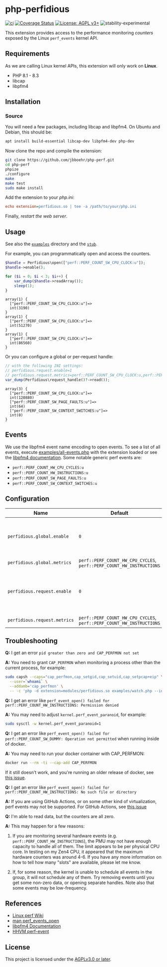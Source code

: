 
# php-perfidious

[![ci](https://github.com/jbboehr/php-perf/actions/workflows/ci.yml/badge.svg)](https://github.com/jbboehr/php-perf/actions/workflows/ci.yml)
[![Coverage Status](https://coveralls.io/repos/github/jbboehr/php-perf/badge.svg?branch=master)](https://coveralls.io/github/jbboehr/php-perf?branch=master)
[![License: AGPL v3+](https://img.shields.io/badge/License-AGPL_v3%2b-blue.svg)](https://www.gnu.org/licenses/agpl-3.0)
![stability-experimental](https://img.shields.io/badge/stability-experimental-orange.svg)

This extension provides access to the performance monitoring *counters* exposed
by the Linux `perf_events` kernel API.

## Requirements

As we are calling Linux kernel APIs, this extension will only work on **Linux**.

* PHP 8.1 - 8.3
* libcap
* libpfm4

## Installation

### Source

You will need a few packages, including libcap and libpfm4. On Ubuntu and
Debian, this should be:

```bash
apt install build-essential libcap-dev libpfm4-dev php-dev
```

Now clone the repo and compile the extension:

```bash
git clone https://github.com/jbboehr/php-perf.git
cd php-perf
phpize
./configure
make
make test
sudo make install
````

Add the extension to your *php.ini*:

```ini
echo extension=perfidious.so | tee -a /path/to/your/php.ini
```

Finally, *restart the web server*.

## Usage

See also the [`examples`](./examples) directory and the [`stub`](./perfidious.stub.php).

For example, you can programmatically open and access the counters.

```php
$handle = Perfidious\open(["perf::PERF_COUNT_SW_CPU_CLOCK:u"]);
$handle->enable();

for ($i = 0; $i < 3; $i++) {
    var_dump($handle->readArray());
    sleep(1);
}
```

```text
array(1) {
  ["perf::PERF_COUNT_SW_CPU_CLOCK:u"]=>
  int(3190)
}
array(1) {
  ["perf::PERF_COUNT_SW_CPU_CLOCK:u"]=>
  int(51270)
}
array(1) {
  ["perf::PERF_COUNT_SW_CPU_CLOCK:u"]=>
  int(86560)
}
```

Or you can configure a global or per-request handle:

```php
// with the following INI settings:
// perfidious.request.enable=1
// perfidious.request.metrics=perf::PERF_COUNT_SW_CPU_CLOCK:u,perf::PERF_COUNT_SW_PAGE_FAULTS:u,perf::PERF_COUNT_SW_CONTEXT_SWITCHES:u
var_dump(Perfidious\request_handle()?->read());
```

```text
array(3) {
  ["perf::PERF_COUNT_SW_CPU_CLOCK:u"]=>
  int(120880)
  ["perf::PERF_COUNT_SW_PAGE_FAULTS:u"]=>
  int(64)
  ["perf::PERF_COUNT_SW_CONTEXT_SWITCHES:u"]=>
  int(0)
}
```

## Events

We use the libpfm4 event name encoding to open events. To see a list of all events,
execute [examples/all-events.php](examples/all-events.php) with the extension loaded
or see the [libpfm4 documentation](https://perfmon2.sourceforge.net/docs_v4.html).
Some notable generic perf events are:

* `perf::PERF_COUNT_HW_CPU_CYCLES:u`
* `perf::PERF_COUNT_HW_INSTRUCTIONS:u`
* `perf::PERF_COUNT_SW_PAGE_FAULTS:u`
* `perf::PERF_COUNT_SW_CONTEXT_SWITCHES:u`

## Configuration

| Name | Default | Changeable | Description  |
| --------------------- | -------- | ----------- | ------------ |
| `perfidious.global.enable` | `0` | `PHP_INI_SYSTEM` | Set to `1` to enable the global handle. This handle is kept open between requests. You can read from this handle via e.g. `var_dump(Perfidious\global_handle()?->read());`. |
| `perfidious.global.metrics` | `perf::PERF_COUNT_HW_CPU_CYCLES`, `perf::PERF_COUNT_HW_INSTRUCTIONS`  | `PHP_INI_SYSTEM` | The metrics to monitor with the global handle. |
| `perfidious.request.enable` | `0` | `PHP_INI_SYSTEM` | Set to `1` to enable the per-request handle. This handle is kept open between requests, but reset before and after. You can read from this handle via e.g. `var_dump(Perfidious\request_handle()?->read());` |
| `perfidious.request.metrics` | `perf::PERF_COUNT_HW_CPU_CYCLES`, `perf::PERF_COUNT_HW_INSTRUCTIONS`  | `PHP_INI_SYSTEM` | The metrics to monitor with the request handle. |

## Troubleshooting

**Q:** I get an error `pid greater than zero and CAP_PERFMON not set`

**A:** You need to grant `CAP_PERFMON` when monitoring a process other than the
current process, for example:

```bash
sudo capsh --caps="cap_perfmon,cap_setgid,cap_setuid,cap_setpcap+eip" \
  --user=`whoami` \
  --addamb='cap_perfmon' \
  -- -c 'php -d extension=modules/perfidious.so examples/watch.php --interval 2 --pid 1'
```

**Q:** I get an error like
`perf_event_open() failed for perf::PERF_COUNT_HW_INSTRUCTIONS: Permission denied`

**A:** You may need to adjust `kernel.perf_event_paranoid`, for example:

```bash
sudo sysctl -w kernel.perf_event_paranoid=1
```

**Q:** I get an error like
`perf_event_open() failed for perf::PERF_COUNT_SW_DUMMY: Operation not permitted`
when running inside of docker.

**A:** You may need to run your docker container with CAP_PERFMON:

```bash
docker run --rm -ti --cap-add CAP_PERFMON
```

If it still doesn't work, and you're running an older release of docker, see
[this issue](https://github.com/docker/cli/issues/3960).

**Q:** I get an error like
`perf_event_open() failed for perf::PERF_COUNT_HW_INSTRUCTIONS: No such file or directory`

**A:** If you are using GitHub Actions, or on some other kind of virtualization,
perf events may not be supported. For GitHub Actions, see
[this issue](https://github.com/actions/runner-images/issues/4974)

**Q:** I'm able to read data, but the counters are all zero.

**A:** This may happen for a few reasons:

1. If you are monitoring several hardware events (e.g.
`perf::PERF_COUNT_HW_INSTRUCTIONS`), the PMU may not have enough capacity to
handle all of them. The limit appears to be per physical CPU core. In testing
on my Zen4 CPU, it appeared that the maximum hardware counters was around 4-6.
If you have any more information on how to tell how many "slots" are available,
please let me know.

2. If, for some reason, the kernel is unable to schedule all events in the
group, it will not schedule any of them. Try removing events until you get
some non-zero data, or opening separate handles. Note also that some events
may be low-frequency.

## References

* [Linux perf Wiki](https://perf.wiki.kernel.org/index.php/Main_Page)
* [man perf_events_open](https://man7.org/linux/man-pages/man2/perf_event_open.2.html)
* [libpfm4 Documentation](https://perfmon2.sourceforge.net/docs_v4.html)
* [HHVM perf-event](https://github.com/facebook/hhvm/blob/master/hphp/util/perf-event.cpp)

## License

This project is licensed under the [AGPLv3.0 or later](LICENSE.md).
